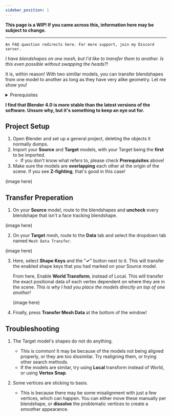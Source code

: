 ```yaml
---
sidebar_position: 1
---
```


**This page is a WIP! If you came across this, information here may be subject to change.**

<hr></hr>

`An FAQ question redirects here. For more support, join my Discord server.`

*I have blendshapes on one mesh, but I'd like to transfer them to another. Is this even possible without swapping the heads?!*

It is, within reason! With two simillar models, you can transfer blendshapes from one model to another as long as they have very alike geometry. Let me show you!

<details>
   <summary>Prerequisites</summary>
   - Experience in Blender 4.0
   - Your **Source** and **Target** models
      - Source: Your model with FT blendshapes.
      - Target: Your new model that needs FT blendshapes transferred.
   - [Mesh Data Transfer](https://mmemoli.gumroad.com/l/tOKEh) addon
   </details>

**I find that Blender 4.0 is more stable than the latest versions of the software. Unsure why, but it's something to keep an eye out for.**

## Project Setup
1. Open Blender and set up a general project, deleting the objects it normally dumps. 
2. Import your **Source** and **Target** models, with your Target being the **first** to be imported.
   - If you don't know what refers to, please check **Prerequisites** above!
3. Make sure the models are **overlapping** each other at the origin of the scene. If you see **Z-fighting**, that's good in this case!

(image here)

## Transfer Preperation
1. On your **Source** model, route to the blendshapes and **uncheck** every blendshape that isn't a face tracking blendshape.

(image here)

2. On your **Target** mesh, route to the **Data** tab and select the dropdown tab named `Mesh Data Transfer`.

(image here)

3. Here, select **Shape Keys** and the "**✓**" button next to it. This will transfer the enabled shape keys that you had marked on your Source model.

   From here, Enable **World Transform**, instead of Local. This will transfer the exact positional data of each vertex dependent on where they are in the scene. *This is why I had you place the models directly on top of one another!*

   (image here)

4. Finally, press **Transfer Mesh Data** at the bottom of the window!

## Troubleshooting

1. The Target model's shapes do not do anything.
   - This is common! It may be because of the models not being aligned properly, or they are too dissimilar. Try realigning them, or trying other search methods.
   - If the models are similar, try using **Local** transform instead of World, or using **Vertex Snap**.

2. Some vertices are sticking to basis.
   - This is because there may be some misalignment with just a few vertices, which can happen. You can either move these manually per blendshape, or **dissolve** the problematic vertices to create a smoother appearance.